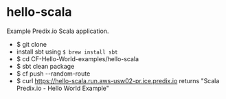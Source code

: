 hello-scala
===========

Example Predix.io Scala application.

- $ git clone 
- install sbt using `$ brew install sbt`
- $ cd CF-Hello-World-examples/hello-scala
- $ sbt clean package
- $ cf push --random-route
- $ curl https://hello-scala.run.aws-usw02-pr.ice.predix.io  returns "Scala Predix.io - Hello World Example"


